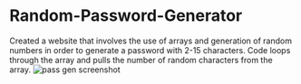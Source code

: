 # Random-Password-Generator
Created a website that involves the use of arrays and generation of random numbers in order to generate a password with 2-15 characters. Code loops through the array and pulls the 
number of random characters from the array.
![pass gen screenshot](https://user-images.githubusercontent.com/102405076/199162370-bdc73c1d-5e10-44e3-8e8b-59ec906a099c.png)
